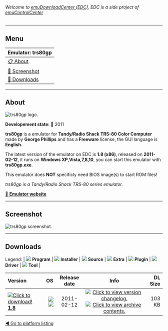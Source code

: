 ###### Welcome to [emuDownloadCenter (EDC)](https://github.com/PhoenixInteractiveNL/emuDownloadCenter/wiki/), EDC is a side project of [emuControlCenter](https://github.com/PhoenixInteractiveNL/emuControlCenter/wiki/)
***
## Menu
| **Emulator: trs80gp** |
|:---------|
| [:clipboard: About](#about) |
| [:sunrise: Screenshot](#screenshot) |
| [:floppy_disk: Downloads](#downloads) |
***
## About
![](https://github.com/PhoenixInteractiveNL/emuDownloadCenter/wiki/images_emulator/trs80gp_logo_200.jpg "trs80gp logo.")

**Developement state:** :red_circle: 2011

**trs80gp** is a emulator for **Tandy/Radio Shack TRS-80 Color Computer** made by **George Phillips** and has a **Freeware** license, the GUI language is **English**.

The latest version of the emulator on EDC is **1.8 (x86)**, released on **2011-02-12**, it runs on **Windows XP,Vista,7,8,10**, you can start this emulator with **trs80gp.exe**.

This emulator does **NOT** specificly need BIOS image(s) to start ROM files!

_trs80gp is a Tandy/Radio Shack TRS-80 series emulator._

[:link: **Emulator website**](http://members.shaw.ca/gp2000/trs80gp.html)
***
## Screenshot
![](https://raw.githubusercontent.com/PhoenixInteractiveNL/emuDownloadCenter/master/hooks/trs80gp/emulator_screen_01.jpg "trs80gp screenshot.")
***
## Downloads
Legend: | 
![](https://raw.githubusercontent.com/wiki/PhoenixInteractiveNL/emuDownloadCenter/images_misc/icon_program_24.png) **Program** | 
![](https://raw.githubusercontent.com/wiki/PhoenixInteractiveNL/emuDownloadCenter/images_misc/icon_installer_24.png) **Installer** | 
![](https://raw.githubusercontent.com/wiki/PhoenixInteractiveNL/emuDownloadCenter/images_misc/icon_source_code_24.png) **Source** | 
![](https://raw.githubusercontent.com/wiki/PhoenixInteractiveNL/emuDownloadCenter/images_misc/icon_extra_24.png) **Extra** | 
![](https://raw.githubusercontent.com/wiki/PhoenixInteractiveNL/emuDownloadCenter/images_misc/icon_plugin_24.png) **Plugin** | 
![](https://raw.githubusercontent.com/wiki/PhoenixInteractiveNL/emuDownloadCenter/images_misc/icon_driver_24.png) **Driver** | 
![](https://raw.githubusercontent.com/wiki/PhoenixInteractiveNL/emuDownloadCenter/images_misc/icon_tool_24.png) **Tool** | 
 
| Version | OS | Release date | Info | DL Size |
|:--------|---:|:------------:|:----:|--------:|
| [![](https://raw.githubusercontent.com/wiki/PhoenixInteractiveNL/emuDownloadCenter/images_misc/icon_program_24.png "Click to download!")  **1.8**](https://github.com/PhoenixInteractiveNL/edc-repo0006/raw/master/trs80gp/1.8.7z) | ![](https://raw.githubusercontent.com/wiki/PhoenixInteractiveNL/emuDownloadCenter/images_misc/logo_windows_24.png) ![](https://raw.githubusercontent.com/wiki/PhoenixInteractiveNL/emuDownloadCenter/images_misc/icon_32-bit_24.png) | 2011-02-12 | [![](https://raw.githubusercontent.com/wiki/PhoenixInteractiveNL/emuDownloadCenter/images_misc/icon_changelog_24.png "Click to view version changelog.")](https://github.com/PhoenixInteractiveNL/edc-repo0006/blob/master/trs80gp/1.8_changelog.txt) [![](https://raw.githubusercontent.com/wiki/PhoenixInteractiveNL/emuDownloadCenter/images_misc/icon_contents_24.png "Click to view archive contents.")](https://github.com/PhoenixInteractiveNL/edc-repo0006/blob/master/trs80gp/1.8_contents.txt) | 103 KB |

[:arrow_backward: Go to platform listing](https://github.com/PhoenixInteractiveNL/emuDownloadCenter/wiki/EDC-Platform-List)

